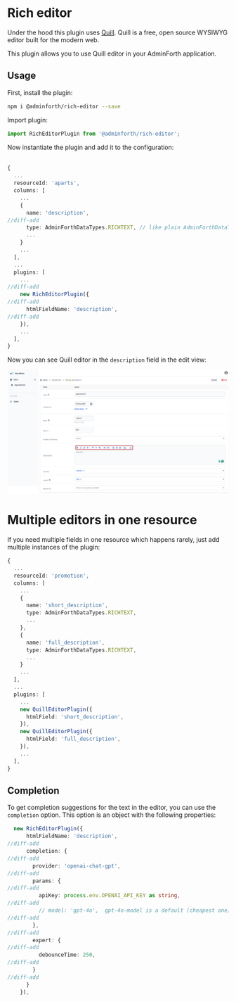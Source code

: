 
# Rich editor

Under the hood this plugin uses [Quill](https://quilljs.com/). Quill is a free, open source WYSIWYG editor built for the modern web.

This plugin allows you to use Quill editor in your AdminForth application.

## Usage

First, install the plugin:

```bash
npm i @adminforth/rich-editor --save
```

Import plugin:

```ts title="./index.ts"
import RichEditorPlugin from '@adminforth/rich-editor';
```

Now instantiate the plugin and add it to the configuration:

```ts title="./resources/apartments.ts"

{
  ...
  resourceId: 'aparts',
  columns: [
    ...
    {
      name: 'description',
//diff-add
      type: AdminForthDataTypes.RICHTEXT, // like plain AdminForthDataTypes.TEXT but renders HTML in show/list views
      ...
    }
    ...
  ],
  ...
  plugins: [
    ...
//diff-add
    new RichEditorPlugin({
//diff-add
      htmlFieldName: 'description',
//diff-add
    }),
    ...
  ],
}
```



Now you can see Quill editor in the `description` field in the edit view:

![alt text](image-2.png)



# Multiple editors in one resource

If you need multiple fields in one resource which happens rarely, just add multiple instances of the plugin:

```ts
{
  ...
  resourceId: 'promotion',
  columns: [
    ...
    {
      name: 'short_description',
      type: AdminForthDataTypes.RICHTEXT,
      ...
    },
    {
      name: 'full_description',
      type: AdminForthDataTypes.RICHTEXT,
      ...
    }
    ...
  ],
  ...
  plugins: [
    ...
    new QuillEditorPlugin({
      htmlField: 'short_description',
    }),
    new QuillEditorPlugin({
      htmlField: 'full_description',
    }),
    ...
  ],
}
```


## Completion

To get completion suggestions for the text in the editor, you can use the `completion` option. This option is an object with the following properties:

```ts title="./index.ts"
  new RichEditorPlugin({
      htmlFieldName: 'description',
//diff-add
      completion: {
//diff-add
        provider: 'openai-chat-gpt',
//diff-add
        params: {
//diff-add
          apiKey: process.env.OPENAI_API_KEY as string,
//diff-add
          // model: 'gpt-4o',  gpt-4o-model is a default (cheapest one)
//diff-add
        },
//diff-add
        expert: {
//diff-add
          debounceTime: 250,
//diff-add
        }
//diff-add
      }
    }),
```